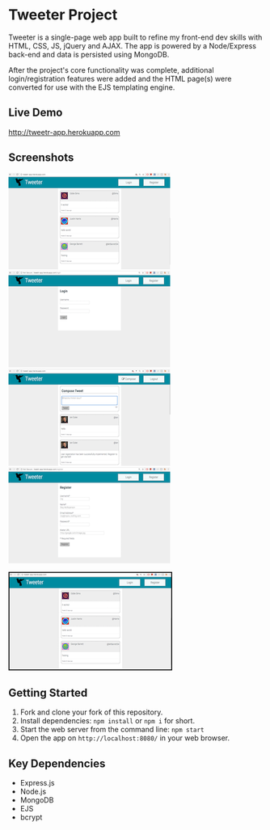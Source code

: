 # Tweeter Project
Tweeter is a single-page web app built to refine my front-end dev skills with HTML, CSS, JS, jQuery and AJAX. The app is powered by a Node/Express back-end and data is persisted using MongoDB.

After the project's core functionality was complete, additional login/registration features were added and the HTML page(s) were converted for use with the EJS templating engine.

## Live Demo
http://tweetr-app.herokuapp.com

## Screenshots
[![alt text](https://raw.githubusercontent.com/1andee/tweetr/master/docs/index_thumb.png "Index")](https://raw.githubusercontent.com/1andee/tweetr/master/docs/index.png)
[![alt text](https://raw.githubusercontent.com/1andee/tweetr/master/docs/login_thumb.png "Login Page")](https://raw.githubusercontent.com/1andee/tweetr/master/docs/login.png)
[![alt text](https://raw.githubusercontent.com/1andee/tweetr/master/docs/compose_thumb.png "Compose New Tweet")](https://raw.githubusercontent.com/1andee/tweetr/master/docs/compose.png)
[![alt text](https://raw.githubusercontent.com/1andee/tweetr/master/docs/register_thumb.png "Registration Page")](https://raw.githubusercontent.com/1andee/tweetr/master/docs/register.png)

<a href="https://raw.githubusercontent.com/1andee/tweetr/master/docs/index.png" target="_blank"><img src="https://raw.githubusercontent.com/1andee/tweetr/master/docs/index_thumb.png" alt="Index" width="320" height="191" border="2" /></a>

## Getting Started
1. Fork and clone your fork of this repository.
2. Install dependencies: `npm install` or `npm i` for short.
3. Start the web server from the command line: `npm start`
4. Open the app on `http://localhost:8080/` in your web browser.

## Key Dependencies
- Express.js
- Node.js
- MongoDB
- EJS
- bcrypt
